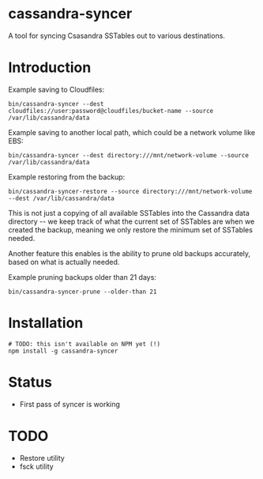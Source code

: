 # cassandra-syncer

A tool for syncing Csasandra SSTables out to various destinations.

# Introduction

Example saving to Cloudfiles:

    bin/cassandra-syncer --dest cloudfiles://user:password@cloudfiles/bucket-name --source /var/lib/cassandra/data

Example saving to another local path, which could be a network volume like EBS:

    bin/cassandra-syncer --dest directory:///mnt/network-volume --source /var/lib/cassandra/data

Example restoring from the backup:

    bin/cassandra-syncer-restore --source directory:///mnt/network-volume --dest /var/lib/cassandra/data

This is not just a copying of all available SSTables into the Cassandra data directory -- we 
keep track of what the current set of SSTables are when we created the backup, meaning we only 
restore the minimum set of SSTables needed.

Another feature this enables is the ability to prune old backups accurately, based on what is
actually needed.

Example pruning backups older than 21 days:

    bin/cassandra-syncer-prune --older-than 21

# Installation

    # TODO: this isn't available on NPM yet (!)
    npm install -g cassandra-syncer

# Status

* First pass of syncer is working

# TODO

* Restore utility
* fsck utility
